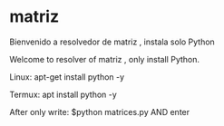 # matriz

Bienvenido a resolvedor de matriz , instala solo Python

Welcome to resolver of matriz , only install Python.

Linux:
apt-get install python -y

Termux:
apt install python -y

After only write:
$python matrices.py
AND enter

